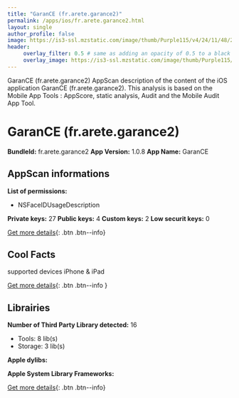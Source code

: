 ```yaml
---
title: "GaranCE (fr.arete.garance2)"
permalink: /apps/ios/fr.arete.garance2.html
layout: single
author_profile: false
image: https://is3-ssl.mzstatic.com/image/thumb/Purple115/v4/24/11/48/2411480a-8860-f54f-03f4-4ab7ec8378a2/AppIcon-1x_U007emarketing-0-7-0-0-85-220.png/512x512bb.jpg
header: 
     overlay_filter: 0.5 # same as adding an opacity of 0.5 to a black background
     overlay_image: https://is3-ssl.mzstatic.com/image/thumb/Purple115/v4/24/11/48/2411480a-8860-f54f-03f4-4ab7ec8378a2/AppIcon-1x_U007emarketing-0-7-0-0-85-220.png/512x512bb.jpg
---
```

GaranCE (fr.arete.garance2) AppScan description of the content of the iOS application GaranCE (fr.arete.garance2). This analysis is based on the Mobile App Tools : AppScore, static analysis, Audit and the Mobile Audit App Tool.

# GaranCE (fr.arete.garance2)

**BundleId:** fr.arete.garance2
**App Version:** 1.0.8
**App Name:** GaranCE


## AppScan informations 

**List of permissions:** 
- NSFaceIDUsageDescription
  
  
**Private keys:** 27
**Public keys:** 4
**Custom keys:** 2
**Low securit keys:** 0
  
[Get more details](/pricing.html){: .btn .btn--info}

## Cool Facts

supported devices iPhone & iPad
  
[Get more details](/pricing.html){: .btn .btn--info }

## Librairies 
**Number of Third Party Library detected:** 16
- Tools: 8 lib(s)
- Storage: 3 lib(s)


**Apple dylibs:**


**Apple System Library Frameworks:**


  
[Get more details](/pricing.html){: .btn .btn--info}

